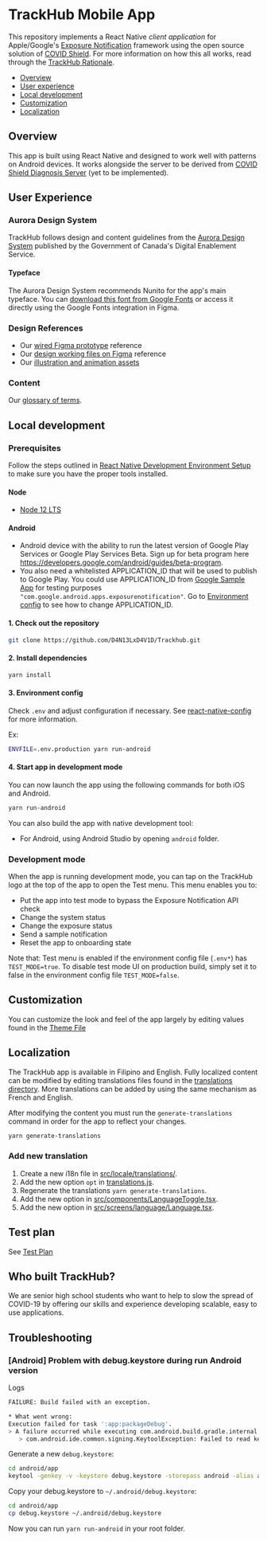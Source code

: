 # TrackHub Mobile App

This repository implements a React Native _client application_ for Apple/Google's [Exposure
Notification](https://www.apple.com/covid19/contacttracing) framework using the open source solution of [COVID Shield](https://github.com/CovidShield). For more information on how this all works, read through the [TrackHub Rationale](https://github.com/D4N13LxD4V1D/TrackHub/tree/main/rationale).

- [Overview](#overview)
- [User experience](#user-experience)
- [Local development](#local-development)
- [Customization](#customization)
- [Localization](#localization)

## Overview

This app is built using React Native and designed to work well with patterns on Android devices. It works alongside the server to be derived from [COVID Shield Diagnosis Server](https://github.com/CovidShield/backend) (yet to be implemented).

## User Experience

### Aurora Design System

TrackHub follows design and content guidelines from the [Aurora Design System](https://design.gccollab.ca/) published by the Government of Canada's Digital Enablement Service.

#### Typeface

The Aurora Design System recommends Nunito for the app's main typeface. You can [download this font from Google Fonts](https://fonts.google.com/specimen/Nunito) or access it directly using the Google Fonts integration in Figma.

### Design References

- Our [wired Figma prototype](https://www.figma.com/proto/b76OYDhkTKJCaqDfVQybQY/Open-Source-COVID-Shield?node-id=324%3A3825&viewport=387%2C570%2C0.125&scaling=scale-down) reference
- Our [design working files on Figma](https://www.figma.com/file/b76OYDhkTKJCaqDfVQybQY/Open-Source-COVID-Shield?node-id=1%3A18) reference
- Our [illustration and animation assets](design/)

### Content

Our [glossary of terms](https://github.com/D4N13LxD4V1D/Trackhub/blob/main/rationale/GLOSSARY.md).

## Local development

### Prerequisites

Follow the steps outlined in [React Native Development Environment Setup](https://reactnative.dev/docs/environment-setup) to make sure you have the proper tools installed.

#### Node

- [Node 12 LTS](https://nodejs.org/en/download/)

#### Android

- Android device with the ability to run the latest version of Google Play Services or Google Play Services Beta. Sign up for beta program here https://developers.google.com/android/guides/beta-program.
- You also need a whitelisted APPLICATION_ID that will be used to publish to Google Play. You could use APPLICATION_ID from [Google Sample App](https://github.com/google/exposure-notifications-android) for testing purposes `"com.google.android.apps.exposurenotification"`. Go to [Environment config](https://github.com/D4N13LxD4V1D/TrackHub#3-environment-config) to see how to change APPLICATION_ID.

#### 1. Check out the repository

```bash
git clone https://github.com/D4N13LxD4V1D/Trackhub.git
```

#### 2. Install dependencies

```bash
yarn install
```

#### 3. Environment config

Check `.env` and adjust configuration if necessary. See [react-native-config](https://www.npmjs.com/package/react-native-config#different-environments) for more information.

Ex:

```bash
ENVFILE=.env.production yarn run-android
```

#### 4. Start app in development mode

You can now launch the app using the following commands for both iOS and Android.

```bash
yarn run-android
```

You can also build the app with native development tool:

- For Android, using Android Studio by opening `android` folder.

### Development mode

When the app is running development mode, you can tap on the TrackHub logo at the top of the app to open the Test menu. This menu enables you to:

- Put the app into test mode to bypass the Exposure Notification API check
- Change the system status
- Change the exposure status
- Send a sample notification
- Reset the app to onboarding state

Note that: Test menu is enabled if the environment config file (`.env*`) has `TEST_MODE=true`. To disable test mode UI on production build, simply set it to false in the environment config file `TEST_MODE=false`.

## Customization

You can customize the look and feel of the app largely by editing values found in the [Theme File](https://github.com/D4N13LxD4V1D/Trackhub/blob/main/src/shared/theme/default.ts)

## Localization

The TrackHub app is available in Filipino and English. Fully localized content can be modified by editing translations files found in the [translations directory](https://github.com/D4N13LxD4V1D/TrackHub/tree/master/src/locale/translations). More translations can be added by using the same mechanism as French and English.

After modifying the content you must run the `generate-translations` command in order for the app to reflect your changes.

```bash
yarn generate-translations
```

### Add new translation

1. Create a new i18n file in [src/locale/translations/](./src/locale/translations/).
2. Add the new option `opt` in [translations.js](./scripts/translations.js).
3. Regenerate the translations `yarn generate-translations`.
4. Add the new option in [src/components/LanguageToggle.tsx](./src/components/LanguageToggle.tsx).
5. Add the new option in [src/screens/language/Language.tsx](./src/screens/language/Language.tsx).

## Test plan

See [Test Plan](./TEST_PLAN.md)

## Who built TrackHub?

We are senior high school students who want to help to slow the spread of COVID-19 by offering our
skills and experience developing scalable, easy to use applications.

## Troubleshooting

### [Android] Problem with debug.keystore during run Android version

Logs

```bash
FAILURE: Build failed with an exception.

* What went wrong:
Execution failed for task ':app:packageDebug'.
> A failure occurred while executing com.android.build.gradle.internal.tasks.Workers$ActionFacade
   > com.android.ide.common.signing.KeytoolException: Failed to read key AndroidDebugKey from store "/Users/YOUR_USER/.android/debug.keystore": keystore password was incorrect
```

Generate a new `debug.keystore`:

```bash
cd android/app
keytool -genkey -v -keystore debug.keystore -storepass android -alias androiddebugkey -keypass android -keyalg RSA -keysize 2048 -validity 10000
```

Copy your debug.keystore to `~/.android/debug.keystore`:

```bash
cd android/app
cp debug.keystore ~/.android/debug.keystore
```

Now you can run `yarn run-android` in your root folder.
